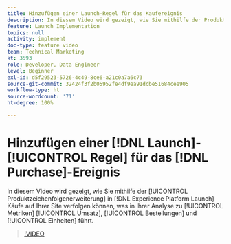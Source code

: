 ```yaml
---
title: Hinzufügen einer Launch-Regel für das Kaufereignis
description: In diesem Video wird gezeigt, wie Sie mithilfe der Produktzeichenfolgenerweiterung in Launch Käufe auf Ihrer Site verfolgen können, was in Ihrer Analyse zu Metriken Umsatz, Bestellungen und Einheiten führt.
feature: Launch Implementation
topics: null
activity: implement
doc-type: feature video
team: Technical Marketing
kt: 3593
role: Developer, Data Engineer
level: Beginner
exl-id: d5f29523-5726-4c49-8ce6-a21c0a7a6c73
source-git-commit: 32424f3f2b05952fe4df9ea91dcbe51684cee905
workflow-type: ht
source-wordcount: '71'
ht-degree: 100%

---
```


# Hinzufügen einer [!DNL Launch]-[!UICONTROL Regel] für das [!DNL Purchase]-Ereignis

In diesem Video wird gezeigt, wie Sie mithilfe der [!UICONTROL Produktzeichenfolgenerweiterung] in [!DNL Experience Platform Launch] Käufe auf Ihrer Site verfolgen können, was in Ihrer Analyse zu [!UICONTROL Metriken] [!UICONTROL Umsatz], [!UICONTROL Bestellungen] und [!UICONTROL Einheiten] führt.

>[!VIDEO](https://video.tv.adobe.com/v/28766/?quality=12)
